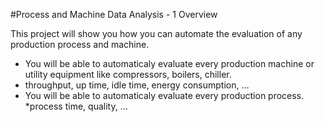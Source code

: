 #Process and Machine Data Analysis - 1 Overview	

This project will show you how you can automate the evaluation of any production process and machine.
* You will be able to automaticaly evaluate every production machine or utility equipment like compressors, boilers, chiller.
 * throughput, up time, idle time, energy consumption, …
* You will be able to automaticaly evaluate every production process.
 *process time, quality, …
